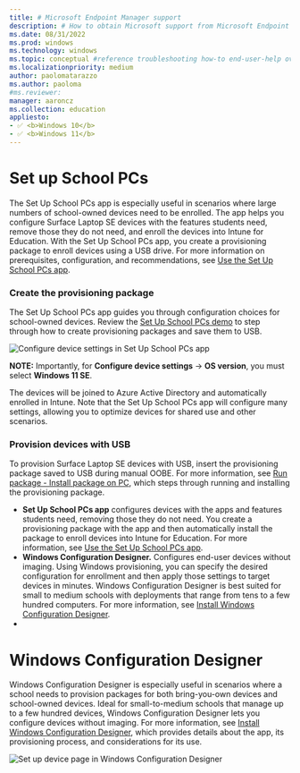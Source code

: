 ```yaml
---
title: # Microsoft Endpoint Manager support
description: # How to obtain Microsoft support from Microsoft Endpoint Manager admin center.
ms.date: 08/31/2022
ms.prod: windows
ms.technology: windows
ms.topic: conceptual #reference troubleshooting how-to end-user-help overview (more in contrib guide)
ms.localizationpriority: medium
author: paolomatarazzo
ms.author: paoloma
#ms.reviewer: 
manager: aaroncz
ms.collection: education
appliesto:
- ✅ <b>Windows 10</b>
- ✅ <b>Windows 11</b>
---
```


# Set up School PCs

The Set Up School PCs app is especially useful in scenarios where large numbers of school-owned devices need to be enrolled. The app helps you configure Surface Laptop SE devices with the features students need, remove those they do not need, and enroll the devices into Intune for Education. With the Set Up School PCs app, you create a provisioning package to enroll devices using a USB drive. For more information on prerequisites, configuration, and recommendations, see [Use the Set Up School PCs app](/education/windows/use-set-up-school-pcs-app).

### Create the provisioning package

The Set Up School PCs app guides you through configuration choices for school-owned devices. Review the [Set Up School PCs demo](https://www.microsoft.com/en-us/education/interactive-demos/enroll-devices-at-scale) to step through how to create provisioning packages and save them to USB. 

![Configure device settings in Set Up School PCs app](./image12.png)

**NOTE:** Importantly, for **Configure device settings** → **OS version**, you must select **Windows 11 SE**.

The devices will be joined to Azure Active Directory and automatically enrolled in Intune. Note that the Set Up School PCs app will configure many settings, allowing you to optimize devices for shared use and other scenarios. 

### Provision devices with USB

To provision Surface Laptop SE devices with USB, insert the provisioning package saved to USB during manual OOBE. For more information, see [Run package - Install package on PC](/education/windows/use-set-up-school-pcs-app), which steps through running and installing the provisioning package. 



- **Set Up School PCs app** configures devices with the apps and features students need, removing those they do not need. You create a provisioning package with the app and then automatically install the package to enroll devices into Intune for Education. For more information, see [Use the Set Up School PCs app](/education/windows/use-set-up-school-pcs-app).
- **Windows Configuration Designer.** Configures end-user devices without imaging. Using Windows provisioning, you can specify the desired configuration for enrollment and then apply those settings to target devices in minutes. Windows Configuration Designer is best suited for small to medium schools with deployments that range from tens to a few hundred computers. For more information, see [Install Windows Configuration Designer](/windows/configuration/provisioning-packages/provisioning-install-icd).
- 

# Windows Configuration Designer

Windows Configuration Designer is especially useful in scenarios where a school needs to provision packages for both bring-you-own devices and school-owned devices. Ideal for small-to-medium schools that manage up to a few hundred devices, Windows Configuration Designer lets you configure devices without imaging. For more information, see [Install Windows Configuration Designer](/windows/configuration/provisioning-packages/provisioning-install-icd), which provides details about the app, its provisioning process, and considerations for its use. 

![Set up device page in Windows Configuration Designer](./image13.png)